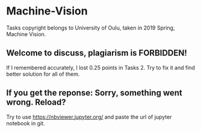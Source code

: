 # Machine-Vision
Tasks copyright belongs to University of Oulu, taken in 2019 Spring, Machine Vision.
## Welcome to discuss, plagiarism is FORBIDDEN!
If I remembered accurately, I lost 0.25 points in Tasks 2. Try to fix it and find better solution for all of them.
## If you get the reponse: Sorry, something went wrong. Reload?
Try to use https://nbviewer.jupyter.org/ and paste the url of jupyter notebook in git.
